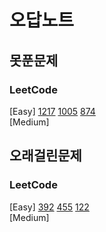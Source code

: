 # 오답노트

## 못푼문제
### LeetCode <br>
[Easy] 
[1217](https://leetcode.com/problems/minimum-cost-to-move-chips-to-the-same-position/)
[1005](https://leetcode.com/problems/maximize-sum-of-array-after-k-negations/)
[874](https://leetcode.com/problems/walking-robot-simulation/) 
<br>
[Medium]

## 오래걸린문제
### LeetCode <br>
[Easy] 
[392](https://leetcode.com/problems/is-subsequence/)
[455](https://leetcode.com/problems/assign-cookies/)
[122](https://leetcode.com/problems/best-time-to-buy-and-sell-stock-ii/)
<br>
[Medium]
